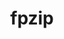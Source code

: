---
title: "fpzip"
layout: cache
categories: [package, develop-2024-02-25]
meta: {"versions": ["1.3.0"], "compilers": ["cce@=15.0.1", "gcc@=11.4.0", "oneapi@=2024.0.0"], "oss": ["rhel8", "ubuntu20.04", "ubuntu22.04"], "platforms": ["linux"], "targets": ["x86_64_v3", "zen4"], "stacks": ["e4s", "e4s-cray-rhel", "e4s-oneapi", "root"], "num_specs": 3, "num_specs_by_stack": {"e4s-cray-rhel": 1, "root": 3, "e4s": 1, "e4s-oneapi": 1}}
spec_details: [{"hash": "ucbzx3sn5hb6vi5aeccyzddwramqcqp6", "compiler": "cce@=15.0.1", "versions": ["1.3.0"], "os": "rhel8", "platform": "linux", "target": "zen4", "variants": ["build_system=cmake", "build_type=Release", "generator=make", "~ipo"], "stacks": ["e4s-cray-rhel", "root"], "size": "-", "tarball": "https://binaries.spack.io/releases/develop-2024-02-25/build_cache/linux-rhel8-zen4/cce-15.0.1/fpzip-1.3.0/linux-rhel8-zen4-cce-15.0.1-fpzip-1.3.0-ucbzx3sn5hb6vi5aeccyzddwramqcqp6.spack"}, {"hash": "2pr6gw37ebb3jjwczi5m25pmwcnwoglm", "compiler": "gcc@=11.4.0", "versions": ["1.3.0"], "os": "ubuntu20.04", "platform": "linux", "target": "x86_64_v3", "variants": ["build_system=cmake", "build_type=Release", "generator=make", "~ipo"], "stacks": ["root", "e4s"], "size": "-", "tarball": "https://binaries.spack.io/releases/develop-2024-02-25/build_cache/linux-ubuntu20.04-x86_64_v3/gcc-11.4.0/fpzip-1.3.0/linux-ubuntu20.04-x86_64_v3-gcc-11.4.0-fpzip-1.3.0-2pr6gw37ebb3jjwczi5m25pmwcnwoglm.spack"}, {"hash": "jj2mdvfmnxwbl4mafvaprb5krfaimppr", "compiler": "oneapi@=2024.0.0", "versions": ["1.3.0"], "os": "ubuntu22.04", "platform": "linux", "target": "x86_64_v3", "variants": ["build_system=cmake", "build_type=Release", "generator=make", "~ipo"], "stacks": ["e4s-oneapi", "root"], "size": "-", "tarball": "https://binaries.spack.io/releases/develop-2024-02-25/build_cache/linux-ubuntu22.04-x86_64_v3/oneapi-2024.0.0/fpzip-1.3.0/linux-ubuntu22.04-x86_64_v3-oneapi-2024.0.0-fpzip-1.3.0-jj2mdvfmnxwbl4mafvaprb5krfaimppr.spack"}]
---